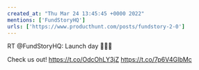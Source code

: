 ```yaml
---
created_at: "Thu Mar 24 13:45:45 +0000 2022"
mentions: ['FundStoryHQ']
urls: ['https://www.producthunt.com/posts/fundstory-2-0']
---
```


RT @FundStoryHQ: Launch day 🎉🎉🎉

Check us out!
https://t.co/OdcOhLY3jZ https://t.co/7p6V4GIbMc
